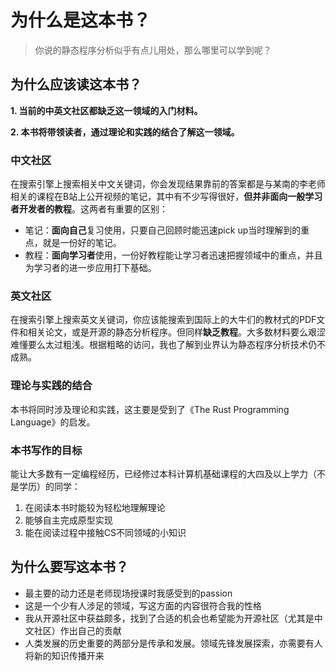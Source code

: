 # 为什么是这本书？

> 你说的静态程序分析似乎有点儿用处，那么哪里可以学到呢？

## 为什么应该读这本书？

**1. 当前的中英文社区都缺乏这一领域的入门材料。**

**2. 本书将带领读者，通过理论和实践的结合了解这一领域。**

### 中文社区

在搜索引擎上搜索相关中文关键词，你会发现结果靠前的答案都是与某南的李老师相关的课程在B站上公开视频的笔记，其中有不少写得很好，**但并非面向一般学习者开发者的教程**。这两者有重要的区别：

* 笔记：**面向自己**复习使用，只要自己回顾时能迅速pick up当时理解到的重点，就是一份好的笔记。
* 教程：**面向学习者**使用，一份好教程能让学习者迅速把握领域中的重点，并且为学习者的进一步应用打下基础。

### 英文社区

在搜索引擎上搜索英文关键词，你应该能搜索到国际上的大牛们的教材式的PDF文件和相关论文，或是开源的静态分析程序。但同样**缺乏教程**。大多数材料要么艰涩难懂要么太过粗浅。根据粗略的访问，我也了解到业界认为静态程序分析技术仍不成熟。

### 理论与实践的结合

本书将同时涉及理论和实践，这主要是受到了《The Rust Programming Language》的启发。

### 本书写作的目标

能让大多数有一定编程经历，已经修过本科计算机基础课程的大四及以上学力（不是学历）的同学：

1. 在阅读本书时能较为轻松地理解理论
2. 能够自主完成原型实现
3. 能在阅读过程中接触CS不同领域的小知识

## 为什么要写这本书？

* 最主要的动力还是老师现场授课时我感受到的passion
* 这是一个少有人涉足的领域，写这方面的内容很符合我的性格
* 我从开源社区中获益颇多，找到了合适的机会也希望能为开源社区（尤其是中文社区）作出自己的贡献
* 人类发展的历史重要的两部分是传承和发展。领域先锋发展探索，亦需要有人将新的知识传播开来

